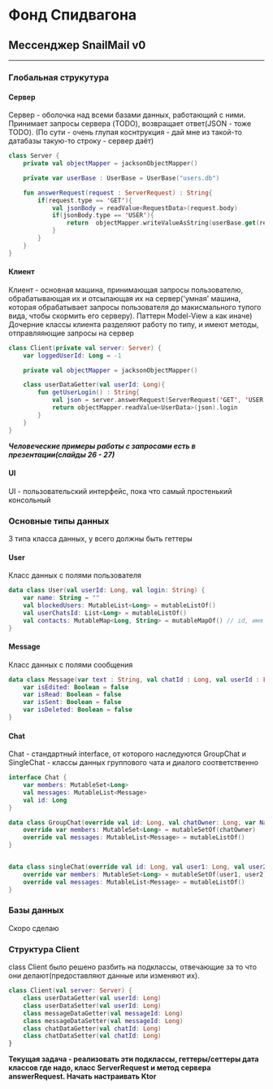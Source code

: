 ﻿# Фонд Спидвагона 

## Мессенджер SnailMail v0

----
### Глобальная струкутура

#### Сервер
Сервер - оболочка над всеми базами данных, работающий с ними. Принимает запросы сервера (TODO), возвращает ответ(JSON - тоже TODO). (По сути - очень глупая коснтрукция - дай мне из такой-то датабазы такую-то строку - сервер даёт)

````kotlin
class Server {
    private val objectMapper = jacksonObjectMapper()

    private var userBase : UserBase = UserBase("users.db")

    fun answerRequest(request : ServerRequest) : String{
        if(request.type == 'GET'){
            val jsonBody = readValue<RequestData>(request.body)
            if(jsonBody.type == 'USER'){
                return  objectMapper.writeValueAsString(userBase.get(request.body.id))
            }
        }
    }
}
````

#### Клиент

Клиент - основная машина, принимающая запросы пользователю, обрабатывающая их и отсылающая их на сервер('умная' машина, которая обрабатывает запросы пользователя до макисмального тупого вида, чтобы скормить его серверу). Паттерн Model-View а как иначе)
Дочерние классы клиента разделяют работу по типу, и имеют методы, отправляяющие запросы на сервер

````kotlin
class Client(private val server: Server) {
    var loggedUserId: Long = -1

    private val objectMapper = jacksonObjectMapper()

    class userDataGetter(val userId: Long){
        fun getUserLogin() : String{
            val json = server.answerRequest(ServerRequest('GET', 'USER', userId))
            return objectMapper.readValue<UserData>(json).login
        }   
    }   
}
````

***Человеческие примеры  работы с запросами есть в презентации(слайды 26 - 27)***


#### UI
UI - пользовательский интерфейс, пока что самый простенький консольный


### Основные типы данных

3 типа класса данных, у всего должны быть геттеры

#### User

Класс данных с полями пользователя 

````kotlin
data class User(val userId: Long, val login: String) {
    var name: String = ""
    val blockedUsers: MutableList<Long> = mutableListOf()
    val userChatsId: List<Long> = mutableListOf()
    val contacts: MutableMap<Long, String> = mutableMapOf() // id, имя контакта
}
````

#### Message

Класс данных с полями сообщения

````kotlin
data class Message(var text : String, val chatId : Long, val userId : Long) {
    var isEdited: Boolean = false
    var isRead: Boolean = false
    var isSent: Boolean = false
    var isDeleted: Boolean = false
}
````

#### Chat

Chat - стандартный interface, от которого наследуются GroupChat и SingleChat - классы данных группового чата и диалого соответственно

````kotlin
interface Chat {
    var members: MutableSet<Long>
    val messages: MutableList<Message>
    val id: Long
}

data class GroupChat(override val id: Long, val chatOwner: Long, var Name: String) : Chat {
    override var members: MutableSet<Long> = mutableSetOf(chatOwner)
    override val messages: MutableList<Message> = mutableListOf()
}


data class singleChat(override val id: Long, val user1: Long, val user2: Long) : Chat {
    override var members: MutableSet<Long> = mutableSetOf(user1, user2)
    override val messages: MutableList<Message> = mutableListOf()
}
````

### Базы данных

Скоро сделаю


### Структура Client

class Client было решено разбить на подклассы, отвечающие за то что они делают(предоставляют данные или изменяют их).
    
````kotlin
class Client(val server: Server) {
    class userDataGetter(val userId: Long)
    class userDataSetter(val userId: Long)
    class messageDataGetter(val messageId: Long)
    class messageDataSetter(val messageId: Long)
    class chatDataGetter(val chatId: Long)
    class chatDataSetter(val chatId: Long)
}
````


**Текущая задача - реализовать эти подклассы, геттеры/сеттеры дата классов где надо, класс ServerRequest и метод сервера answerRequest.
Начать настраивать Ktor**


